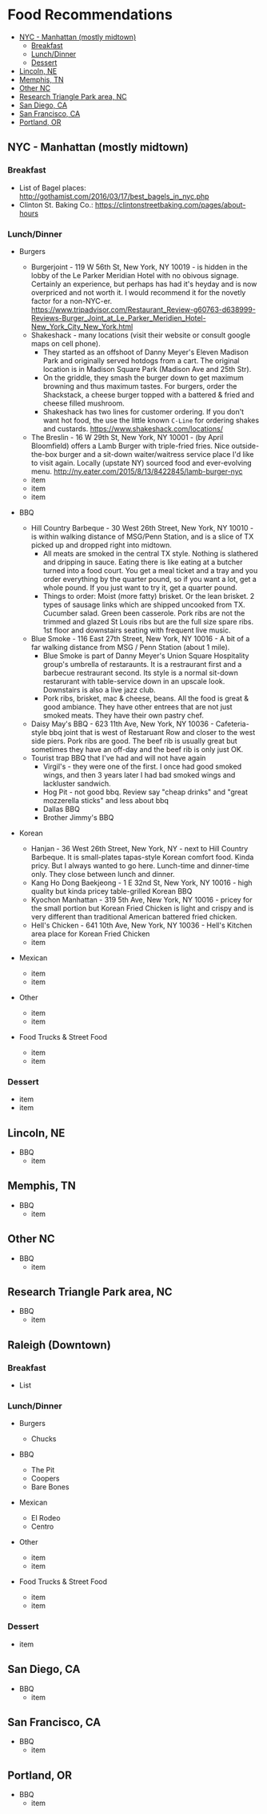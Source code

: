 # Food Recommendations
* [NYC - Manhattan (mostly midtown)](#nyc---manhattan-mostly-midtown)
  * [Breakfast](#breakfast)
  * [Lunch/Dinner](#lunchdinner)
  * [Dessert](#dessert)
* [Lincoln, NE](#lincoln-ne)
* [Memphis, TN](#memphis-tn)
* [Other NC](#other-nc)
* [Research Triangle Park area, NC](#research-triangle-park-area-nc)
* [San Diego, CA](#san-diego-ca)
* [San Francisco, CA](#san-francisco-ca)
* [Portland, OR](#portland-or)  

## NYC - Manhattan (mostly midtown)

### Breakfast
+ List of Bagel places: http://gothamist.com/2016/03/17/best_bagels_in_nyc.php
+ Clinton St. Baking Co.:  https://clintonstreetbaking.com/pages/about-hours

### Lunch/Dinner
+ Burgers
  - Burgerjoint -  119 W 56th St, New York, NY 10019 - is hidden in the lobby of the Le Parker Meridian Hotel with no obivous signage. Certainly an experience, but perhaps has had it's heyday and is now overpriced and not worth it. I would recommend it for the novetly factor for a non-NYC-er. https://www.tripadvisor.com/Restaurant_Review-g60763-d638999-Reviews-Burger_Joint_at_Le_Parker_Meridien_Hotel-New_York_City_New_York.html
  - Shakeshack - many locations (visit their website or consult google maps on cell phone).
    - They started as an offshoot of Danny Meyer's Eleven Madison Park and originally served hotdogs from a cart. The original location is in Madison Square Park (Madison Ave and 25th Str).
    - On the griddle, they smash the burger down to get maximum browning and thus maximum tastes. For burgers, order the Shackstack, a cheese burger topped with a battered & fried and cheese filled mushroom.
    - Shakeshack has two lines for customer ordering. If you don't want hot food, the use the little known `C-Line` for ordering shakes and custards. https://www.shakeshack.com/locations/
  - The Breslin - 16 W 29th St, New York, NY 10001 - (by April Bloomfield) offers a Lamb Burger with triple-fried fries. Nice outside-the-box burger and a sit-down waiter/waitress service place I'd like to visit again. Locally (upstate NY) sourced food and ever-evolving menu. http://ny.eater.com/2015/8/13/8422845/lamb-burger-nyc
  - item
  - item
  - item
  
+ BBQ
  - Hill Country Barbeque - 30 West 26th Street, New York, NY 10010 - is within walking distance of MSG/Penn Station, and is a slice of TX picked up and dropped right into midtown.
    - All meats are smoked in the central TX style. Nothing is slathered and dripping in sauce. Eating there is like eating at a butcher turned into a food court. You get a meal ticket and a tray and you order everything by the quarter pound, so if you want a lot, get a whole pound. If you just want to try it, get a quarter pound.
    - Things to order: Moist (more fatty) brisket. Or the lean brisket. 2 types of sausage links which are shipped uncooked from TX. Cucumber salad. Green been casserole. Pork ribs are not the trimmed and glazed St Louis ribs but are the full size spare ribs. 1st floor and downstairs seating with frequent live music.
  - Blue Smoke - 116 East 27th Street, New York, NY 10016 - A bit of a far walking distance from MSG / Penn Station (about 1 mile).
    - Blue Smoke is part of Danny Meyer's Union Square Hospitality group's umbrella of restaraunts. It is a restraurant first and a barbecue restraurant second. Its style is a normal sit-down restarurant with table-service down in an upscale look. Downstairs is also a live jazz club.
    - Pork ribs, brisket, mac & cheese, beans. All the food is great & good  ambiance. They have other entrees that are not just smoked meats. They have their own pastry chef. 
  - Daisy May's BBQ - 623 11th Ave, New York, NY 10036 - Cafeteria-style bbq joint that is west of Restaruant Row and closer to the west side piers. Pork ribs are good. The beef rib is usually great but sometimes they have an off-day and the beef rib is only just OK.
  - Tourist trap BBQ that I've had and will not have again
    - Virgil's - they were one of the first. I once had good smoked wings, and then 3 years later I had bad smoked wings and lackluster sandwich.
    - Hog Pit - not good bbq. Review say "cheap drinks" and "great mozzerella sticks" and less about bbq
    - Dallas BBQ
    - Brother Jimmy's BBQ
+ Korean
  - Hanjan - 36 West 26th Street, New York, NY - next to Hill Country Barbeque. It is small-plates tapas-style Korean comfort food. Kinda pricy. But I always wanted to go here. Lunch-time and dinner-time only. They close between lunch and dinner.
  - Kang Ho Dong Baekjeong - 1 E 32nd St, New York, NY 10016 - high quality but kinda pricey table-grilled Korean BBQ
  - Kyochon Manhattan - 319 5th Ave, New York, NY 10016 - pricey for the small portion but Korean Fried Chicken is light and crispy and is very different than traditional American battered fried chicken.
  - Hell's Chicken - 641 10th Ave, New York, NY 10036 - Hell's Kitchen area place for Korean Fried Chicken
  - item

+ Mexican
  - item
  - item

+ Other
  - item
  - item

+ Food Trucks & Street Food
  - item
  - item

### Dessert
  - item
  - item

## Lincoln, NE
+ BBQ
  - item

## Memphis, TN
+ BBQ
  - item

## Other NC
+ BBQ
  - item

## Research Triangle Park area, NC
+ BBQ
  - item

## Raleigh (Downtown)
### Breakfast
+ List

### Lunch/Dinner
+ Burgers
  - Chucks
  
+ BBQ
  - The Pit
  - Coopers
  - Bare Bones
+ Mexican
  - El Rodeo
  - Centro
+ Other
  - item
  - item
+ Food Trucks & Street Food
  - item
  - item

### Dessert
  - item


## San Diego, CA
+ BBQ
  - item

## San Francisco, CA
+ BBQ
  - item

## Portland, OR
+ BBQ
  - item
